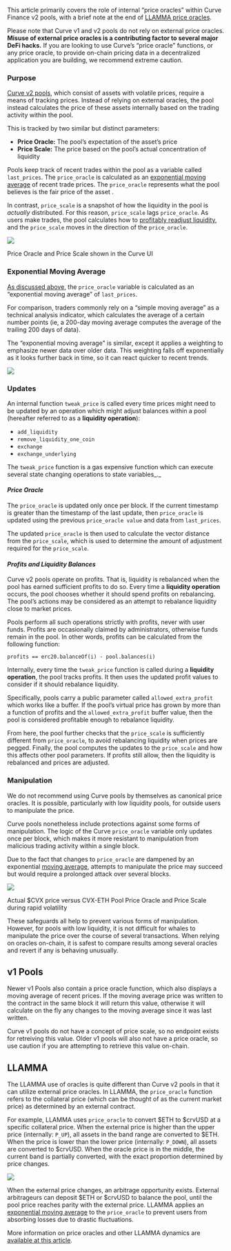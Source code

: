This article primarily covers the role of internal “price oracles” within Curve Finance v2 pools, with a brief note at the end of [LLAMMA price oracles](../factory-pools/understanding-oracles.md#llamma).

Please note that Curve v1 and v2 pools do not rely on external price oracles. **Misuse of external price oracles is a contributing factor to several major DeFi hacks.** If you are looking to use Curve’s “price oracle” functions, or any price oracle, to provide on-chain pricing data in a decentralized application you are building, we recommend extreme caution.

###  **Purpose**

​[Curve v2 pools](../base-features/understanding-crypto-pools.md), which consist of assets with volatile prices, require a means of tracking prices. Instead of relying on external oracles, the pool instead calculates the price of these assets internally based on the trading activity within the pool.

This is tracked by two similar but distinct parameters:

*   **Price Oracle:** The pool’s expectation of the asset’s price
*   **Price Scale:** The price based on the pool’s actual concentration of liquidity
    
Pools keep track of recent trades within the pool as a variable called `last_prices`. The `price_oracle` is calculated as an [exponential moving average](../factory-pools/understanding-oracles.md#exponential-moving-average) of recent trade prices. The `price_oracle` represents what the pool believes is the fair price of the asset .

In contrast, `price_scale` is a snapshot of how the liquidity in the pool is _actually_ distributed. For this reason, `price_scale` lags `price_oracle`. As users make trades, the pool calculates how to [profitably readjust liquidity](../factory-pools/understanding-oracles.md#profits-and-liquidity-balances), and the `price_scale` moves in the direction of the `price_oracle`.

![](https://2254922201-files.gitbook.io/~/files/v0/b/gitbook-x-prod.appspot.com/o/spaces%2F-MFA0rQI3SzfbVFgp3Ic%2Fuploads%2FOlwF0Zl4nMBWlBGKY48W%2Fimage.png?alt=media&token=9b3b1eab-60c7-4787-9371-7750446bb16d)

Price Oracle and Price Scale shown in the Curve UI

### **Exponential Moving Average**

​[As discussed above](../factory-pools/understanding-oracles.md#purpose), the `price_oracle` variable is calculated as an “exponential moving average” of `last_prices`.

For comparison, traders commonly rely on a “simple moving average” as a technical analysis indicator, which calculates the average of a certain number points (ie, a 200-day moving average computes the average of the trailing 200 days of data).

The “exponential moving average" is similar, except it applies a weighting to emphasize newer data over older data. This weighting falls off exponentially as it looks further back in time, so it can react quicker to recent trends.

![](https://2254922201-files.gitbook.io/~/files/v0/b/gitbook-x-prod.appspot.com/o/spaces%2F-MFA0rQI3SzfbVFgp3Ic%2Fuploads%2Fzi8bsCLJVoezvZcaZCkR%2Fimage.png?alt=media&token=f31a9ef1-d607-4704-ad37-1336cdb377eb)

### **Updates**

An internal function `tweak_price` is called every time prices might need to be updated by an operation which might adjust balances within a pool (hereafter referred to as a **liquidity operation**):

*   `add_liquidity`
*   `remove_liquidity_one_coin`
*   `exchange`
*   `exchange_underlying`
    
The `tweak_price` function is a gas expensive function which can execute several state changing operations to state variables_._

#### *Price Oracle*

The `price_oracle` is updated only once per block. If the current timestamp is greater than the timestamp of the last update, then `price_oracle` is updated using the previous `price_oracle value` and data from `last_prices`.

The updated `price_oracle` is then used to calculate the vector distance from the `price_scale`, which is used to determine the amount of adjustment required for the `price_scale`.

#### *Profits and Liquidity Balances*

Curve v2 pools operate on profits. That is, liquidity is rebalanced when the pool has earned sufficient profits to do so. Every time a **liquidity operation** occurs, the pool chooses whether it should spend profits on rebalancing. The pool’s actions may be considered as an attempt to rebalance liquidity close to market prices.

Pools perform all such operations strictly with profits, never with user funds. Profits are occasionally claimed by administrators, otherwise funds remain in the pool. In other words, profits can be calculated from the following function:

`profits == erc20.balanceOf(i) - pool.balances(i)`

Internally, every time the `tweak_price` function is called during a **liquidity operation**, the pool tracks profits. It then uses the updated profit values to consider if it should rebalance liquidity.

Specifically, pools carry a public parameter called `allowed_extra_profit` which works like a buffer. If the pool’s virtual price has grown by more than a function of profits and the `allowed_extra_profit` buffer value, then the pool is considered profitable enough to rebalance liquidity.

From here, the pool further checks that the `price_scale` is sufficiently different from `price_oracle`, to avoid rebalancing liquidity when prices are pegged. Finally, the pool computes the updates to the `price_scale` and how this affects other pool parameters. If profits still allow, then the liquidity is rebalanced and prices are adjusted.

### **Manipulation**

We do not recommend using Curve pools by themselves as canonical price oracles. It is possible, particularly with low liquidity pools, for outside users to manipulate the price.

Curve pools nonetheless include protections against some forms of manipulation. The logic of the Curve `price_oracle` variable only updates once per block, which makes it more resistant to manipulation from malicious trading activity within a single block.

Due to the fact that changes to `price_oracle` are dampened by an exponential [moving average](../factory-pools/understanding-oracles.md#exponential-moving-average), attempts to manipulate the price may succeed but would require a prolonged attack over several blocks.

![](https://2254922201-files.gitbook.io/~/files/v0/b/gitbook-x-prod.appspot.com/o/spaces%2F-MFA0rQI3SzfbVFgp3Ic%2Fuploads%2FKSvAT1eJLihFhNEI1DYx%2Fimage.png?alt=media&token=e8a0f486-8fda-4950-990e-d45ddf7b37a3)

Actual $CVX price versus CVX-ETH Pool Price Oracle and Price Scale during rapid volatility

These safeguards all help to prevent various forms of manipulation. However, for pools with low liquidity, it is not difficult for whales to manipulate the price over the course of several transactions. When relying on oracles on-chain, it is safest to compare results among several oracles and revert if any is behaving unusually.

## **v1 Pools**

Newer v1 Pools also contain a price oracle function, which also displays a moving average of recent prices. If the moving average price was written to the contract in the same block it will return this value, otherwise it will calculate on the fly any changes to the moving average since it was last written.

Curve v1 pools do not have a concept of price scale, so no endpoint exists for retreiving this value. Older v1 pools will also not have a price oracle, so use caution if you are attempting to retrieve this value on-chain.

## **LLAMMA**

The LLAMMA use of oracles is quite different than Curve v2 pools in that it can utilize external price oracles. In LLAMMA, the `price_oracle` function refers to the collateral price (which can be thought of as the current market price) as determined by an external contract.

For example, LLAMMA uses `price_oracle` to convert $ETH to $crvUSD at a specific collateral price. When the external price is higher than the upper price (internally: `P_UP`), all assets in the band range are converted to $ETH. When the price is lower than the lower price (internally: `P_DOWN`), all assets are converted to $crvUSD. When the oracle price is in the middle, the current band is partially converted, with the exact proportion determined by price changes.

![](https://2254922201-files.gitbook.io/~/files/v0/b/gitbook-x-prod.appspot.com/o/spaces%2F-MFA0rQI3SzfbVFgp3Ic%2Fuploads%2FM6Ena673Tuy6zLgq7FK1%2Fimage.png?alt=media&token=9aa421a5-a915-4cc9-8b85-b7f419b8f624)

When the external price changes, an arbitrage opportunity exists. External arbitrageurs can deposit $ETH or $crvUSD to balance the pool, until the pool price reaches parity with the external price. LLAMMA applies an [exponential moving average](../factory-pools/understanding-oracles.md#exponential-moving-average) to the `price_oracle` to prevent users from absorbing losses due to drastic fluctuations.

More information on price oracles and other LLAMMA dynamics are [available at this article](https://mirror.xyz/0x07b05D3A1ed958944033060d058b8F0771ad1A6e/H0m3nyq65anotTWhTdWDIWEfMPOofNPy-0qyARYXNF4).
